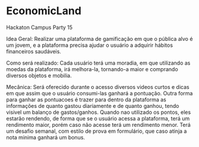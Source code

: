 # EconomicLand
Hackaton Campus Party 15

Idea Geral: Realizar uma plataforma de gamificação em que o pública alvo é um jovem, e a plataforma precisa ajudar o usuário a adquirir hábitos financeiros saudáveis.

Como será realizado: Cada usuário terá uma moradia, em que utilizando as moedas da plataforma, irá melhora-la, tornando-a maior e comprando diversos objetos e mobilia. 

Mecânica: Será oferecido durante o acesso diversos videos curtos e dicas em que assim que o usuário consumi-las ganhará a pontuação. Outra forma para ganhar as pontuacoes é trazer para dentro da plataforma as informações de quanto gastou diariamente e de quanto ganhou, tendo visivel um balanço de gastos/ganhos. Quando nao utilizado os pontos, eles estarão rendendo, de forma que se o usuário acessa a plataforma, terá um rendimento maior, porém caso não acesse terá um rendimento menor. Terá um desafio semanal, com estilo de prova em formulário, que caso atinja a nota minima ganhará um bonus.
